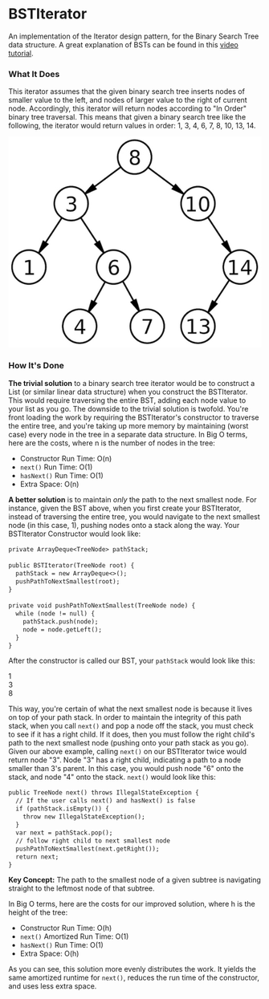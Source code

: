 # BSTIterator

An implementation of the Iterator design pattern, for the Binary Search Tree data structure. A great 
explanation of BSTs can be found in this 
[video tutorial](https://www.youtube.com/watch?v=i_Q0v_Ct5lY).

### What It Does

This iterator assumes that the given binary search tree inserts nodes of smaller 
value to the left, and nodes of larger value to the right of current node. Accordingly, 
this iterator will return nodes according to "In Order" binary tree traversal. 
This means that given a binary search tree like the following, the iterator would 
return values in order: 1, 3, 4, 6, 7, 8, 10, 13, 14. 

![BST](../../../../../../../etc/bst.jpg "Binary Search Tree")  

### How It's Done

**The trivial solution** to a binary search tree iterator would be to construct a List (or similar 
linear data structure) when you construct the BSTIterator. This would require traversing the entire
BST, adding each node value to your list as you go. The downside to the trivial solution is twofold.
You're front loading the work by requiring the BSTIterator's constructor to traverse the entire tree, 
and you're taking up more memory by maintaining (worst case) every node in the tree in a separate 
data structure. In Big O terms, here are the costs, where n is the number of nodes in the tree:
* Constructor Run Time: O(n) 
* `next()` Run Time: O(1)
* `hasNext()` Run Time: O(1)
* Extra Space: O(n)

**A better solution** is to maintain _only_ the path to the next smallest node. For instance, given 
the BST above, when you first create your BSTIterator, instead of traversing the entire tree, you 
would navigate to the next smallest node (in this case, 1), pushing nodes onto a stack along the way. 
Your BSTIterator Constructor would look like:
```
private ArrayDeque<TreeNode> pathStack;

public BSTIterator(TreeNode root) {
  pathStack = new ArrayDeque<>();
  pushPathToNextSmallest(root);
}

private void pushPathToNextSmallest(TreeNode node) {
  while (node != null) {
    pathStack.push(node);
    node = node.getLeft();
  }
}
```

After the constructor is called our BST, your `pathStack` would look like this:

1\
3\
8

This way, you're certain of what the next smallest node is because it lives on top of your path 
stack. In order to maintain the integrity of this path stack, when you call `next()` and pop a 
node off the stack, you must check to see if it has a right child. If it does, then you must follow the right 
child's path to the next smallest node (pushing onto your path stack as you go). Given our above example, 
calling `next()` on our BSTIterator twice would return node "3". Node "3" has a right child, indicating 
a path to a node smaller than 3's parent. In this case, you would push node "6" onto the stack, 
and node "4" onto the stack. `next()` would look like this:

```
public TreeNode next() throws IllegalStateException {
  // If the user calls next() and hasNext() is false
  if (pathStack.isEmpty()) {
    throw new IllegalStateException();
  }
  var next = pathStack.pop();
  // follow right child to next smallest node
  pushPathToNextSmallest(next.getRight());
  return next;
}
```

**Key Concept:** The path to the smallest node of a given subtree is navigating straight to the 
leftmost node of that subtree.

In Big O terms, here are the costs for our improved solution, where h is the height of the tree:
* Constructor Run Time: O(h) 
* `next()` Amortized Run Time: O(1)
* `hasNext()` Run Time: O(1)
* Extra Space: O(h)

As you can see, this solution more evenly distributes the work. It yields the same amortized 
runtime for `next()`, reduces the run time of the constructor, and uses less extra space.
